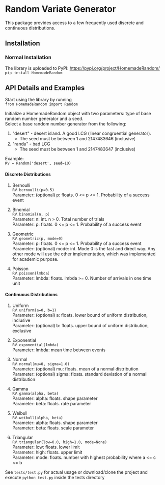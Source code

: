 # Random Variate Generator
This package provides access to a few frequently used discrete and continuous distributions.


## Installation
### Normal Installation  
The library is uploaded to PyPI: https://pypi.org/project/HomemadeRandom/  
`pip install HomemadeRandom`

## API Details and Examples

Start using the library by running  
`from HomemadeRandom import Random`  

Initialize a HomemadeRandom object with two parameters: type of base random number generator and a seed.  
Select a base random number generator from the following:  
1. "desert" - desert island. A good LCG (linear congruential generator).
    * The seed must be between 1 and 2147483646 (inclusive)
2. "randu" - bad LCG
    * The seed must be between 1 and 2147483647 (inclusive)


Example:  
`RV = Random('desert', seed=10)`

#### Discrete Distributions
1. Bernoulli  
`RV.bernoulli(p=0.5)`  
Parameter: (optional) p: floats. 0 <= p <= 1. Probability of a success event

2. Binomial  
`RV.binomial(n, p)`  
Parameter: n: int. n > 0. Total number of trials  
Parameter: p: floats. 0 <= p <= 1. Probability of a success event  

3. Geometric  
`RV.geometric(p, mode=0)`  
Parameter: p: floats. 0 <= p <= 1. Probability of a success event  
Parameter: (optional) mode: int. Mode 0 is the fast and direct way. Any other mode will use the other implementation, which was implemented for academic purpose.  

4. Poisson  
`RV.poisson(lmbda)`  
Parameter: lmbda: floats. lmbda >= 0. Number of arrivals in one time unit  

#### Continuous Distributions
1. Uniform  
`RV.uniform(a=0, b=1)`  
Parameter: (optional) a: floats. lower bound of uniform distribution, inclusive  
Parameter: (optional) b: floats. upper bound of uniform distribution, exclusive  

2. Exponential  
`RV.exponential(lmbda)`  
Parameter: lmbda: mean time between events  

3. Normal  
`RV.normal(mu=0, sigma=1.0)`  
Parameter: (optional) mu: floats. mean of a normal distribution
Parameter: (optional) sigma: floats. standard deviation of a normal distribution
  
4. Gamma  
`RV.gamma(alpha, beta)`  
Parameter: alpha: floats. shape parameter  
Parameter: beta: floats. rate parameter  

5. Weibull  
`RV.weibull(alpha, beta)`  
Parameter: alpha: floats. shape parameter  
Parameter: beta: floats. scale parameter  

6. Triangular  
`RV.triangular(low=0.0, high=1.0, mode=None)`  
Parameter: low: floats. lower limit  
Parameter: high: floats. upper limit  
Parameter: mode: floats. number with highest probability where a <= c <= b


See `tests/test.py` for actual usage or 
download/clone the project and execute `python test.py` inside the tests directory   